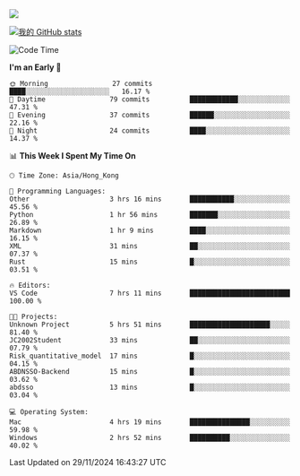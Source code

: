 <img align="center" src="https://readme-typing-svg.demolab.com/?font=Fira+Code&pause=1000&random=true&width=435&lines=%E2%9D%A4+Hello!+%E2%9D%A4;Welcome+to+my+Github+Profile~;I%27m+a+student+from+SCNU+%26+UoA" />

[![我的 GitHub stats](https://github-readme-stats.vercel.app/api?username=AptS-1547&show_icons=true&theme=ambient_gradient)](https://github.com/anuraghazra/github-readme-stats)

<!--START_SECTION:waka-->
![Code Time](http://img.shields.io/badge/Code%20Time-63%20hrs%2036%20mins-blue)

**I'm an Early 🐤** 

```text
🌞 Morning                27 commits          ████░░░░░░░░░░░░░░░░░░░░░   16.17 % 
🌆 Daytime                79 commits          ████████████░░░░░░░░░░░░░   47.31 % 
🌃 Evening                37 commits          ██████░░░░░░░░░░░░░░░░░░░   22.16 % 
🌙 Night                  24 commits          ████░░░░░░░░░░░░░░░░░░░░░   14.37 % 
```


📊 **This Week I Spent My Time On** 

```text
🕑︎ Time Zone: Asia/Hong_Kong

💬 Programming Languages: 
Other                    3 hrs 16 mins       ███████████░░░░░░░░░░░░░░   45.56 % 
Python                   1 hr 56 mins        ███████░░░░░░░░░░░░░░░░░░   26.89 % 
Markdown                 1 hr 9 mins         ████░░░░░░░░░░░░░░░░░░░░░   16.15 % 
XML                      31 mins             ██░░░░░░░░░░░░░░░░░░░░░░░   07.37 % 
Rust                     15 mins             █░░░░░░░░░░░░░░░░░░░░░░░░   03.51 % 

🔥 Editors: 
VS Code                  7 hrs 11 mins       █████████████████████████   100.00 % 

🐱‍💻 Projects: 
Unknown Project          5 hrs 51 mins       ████████████████████░░░░░   81.40 % 
JC2002Student            33 mins             ██░░░░░░░░░░░░░░░░░░░░░░░   07.79 % 
Risk_quantitative_model  17 mins             █░░░░░░░░░░░░░░░░░░░░░░░░   04.15 % 
ABDNSSO-Backend          15 mins             █░░░░░░░░░░░░░░░░░░░░░░░░   03.62 % 
abdsso                   13 mins             █░░░░░░░░░░░░░░░░░░░░░░░░   03.04 % 

💻 Operating System: 
Mac                      4 hrs 19 mins       ███████████████░░░░░░░░░░   59.98 % 
Windows                  2 hrs 52 mins       ██████████░░░░░░░░░░░░░░░   40.02 % 
```


 Last Updated on 29/11/2024 16:43:27 UTC
<!--END_SECTION:waka-->